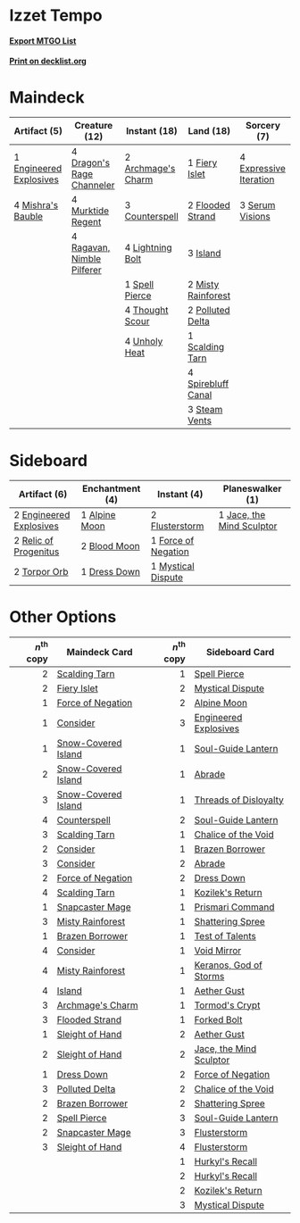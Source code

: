 # Izzet Tempo

#### [Export MTGO List](../collection/Izzet%20Tempo/Izzet%20Tempo.txt)
#### [Print on decklist.org](http://decklist.org/?deckmain=2%09Archmage's%20Charm%0A3%09Counterspell%0A4%09Dragon's%20Rage%20Channeler%0A1%09Engineered%20Explosives%0A4%09Expressive%20Iteration%0A1%09Fiery%20Islet%0A2%09Flooded%20Strand%0A3%09Island%0A4%09Lightning%20Bolt%0A4%09Mishra's%20Bauble%0A2%09Misty%20Rainforest%0A4%09Murktide%20Regent%0A2%09Polluted%20Delta%0A4%09Ragavan,%20Nimble%20Pilferer%0A1%09Scalding%20Tarn%0A3%09Serum%20Visions%0A1%09Spell%20Pierce%0A4%09Spirebluff%20Canal%0A3%09Steam%20Vents%0A4%09Thought%20Scour%0A4%09Unholy%20Heat&deckside=1%09Alpine%20Moon%0A2%09Blood%20Moon%0A1%09Dress%20Down%0A2%09Engineered%20Explosives%0A2%09Flusterstorm%0A1%09Force%20of%20Negation%0A1%09Jace,%20the%20Mind%20Sculptor%0A1%09Mystical%20Dispute%0A2%09Relic%20of%20Progenitus%0A2%09Torpor%20Orb)
# Maindeck

|                                          Artifact (5)                                           |                                            Creature (12)                                            |                                        Instant (18)                                         |                                          Land (18)                                          |                                           Sorcery (7)                                           |
|-------------------------------------------------------------------------------------------------|-----------------------------------------------------------------------------------------------------|---------------------------------------------------------------------------------------------|---------------------------------------------------------------------------------------------|-------------------------------------------------------------------------------------------------|
|1 [Engineered Explosives](http://gatherer.wizards.com/Pages/Card/Details.aspx?multiverseid=50139)|4 [Dragon's Rage Channeler](http://gatherer.wizards.com/Pages/Card/Details.aspx?multiverseid=522197) |2 [Archmage's Charm](http://gatherer.wizards.com/Pages/Card/Details.aspx?multiverseid=463989)|1 [Fiery Islet](http://gatherer.wizards.com/Pages/Card/Details.aspx?multiverseid=464187)     |4 [Expressive Iteration](http://gatherer.wizards.com/Pages/Card/Details.aspx?multiverseid=513678)|
|4 [Mishra's Bauble](http://gatherer.wizards.com/Pages/Card/Details.aspx?multiverseid=122122)     |4 [Murktide Regent](http://gatherer.wizards.com/Pages/Card/Details.aspx?multiverseid=522128)         |3 [Counterspell](http://gatherer.wizards.com/Pages/Card/Details.aspx?multiverseid=699)       |2 [Flooded Strand](http://gatherer.wizards.com/Pages/Card/Details.aspx?multiverseid=405098)  |3 [Serum Visions](http://gatherer.wizards.com/Pages/Card/Details.aspx?multiverseid=50145)        |
|                                                                                                 |4 [Ragavan, Nimble Pilferer](http://gatherer.wizards.com/Pages/Card/Details.aspx?multiverseid=522214)|4 [Lightning Bolt](http://gatherer.wizards.com/Pages/Card/Details.aspx?multiverseid=806)     |3 [Island](http://gatherer.wizards.com/Pages/Card/Details.aspx?multiverseid=439857)          |                                                                                                 |
|                                                                                                 |                                                                                                     |1 [Spell Pierce](http://gatherer.wizards.com/Pages/Card/Details.aspx?multiverseid=425876)    |2 [Misty Rainforest](http://gatherer.wizards.com/Pages/Card/Details.aspx?multiverseid=405102)|                                                                                                 |
|                                                                                                 |                                                                                                     |4 [Thought Scour](http://gatherer.wizards.com/Pages/Card/Details.aspx?multiverseid=380203)   |2 [Polluted Delta](http://gatherer.wizards.com/Pages/Card/Details.aspx?multiverseid=405104)  |                                                                                                 |
|                                                                                                 |                                                                                                     |4 [Unholy Heat](http://gatherer.wizards.com/Pages/Card/Details.aspx?multiverseid=522221)     |1 [Scalding Tarn](http://gatherer.wizards.com/Pages/Card/Details.aspx?multiverseid=405107)   |                                                                                                 |
|                                                                                                 |                                                                                                     |                                                                                             |4 [Spirebluff Canal](http://gatherer.wizards.com/Pages/Card/Details.aspx?multiverseid=417822)|                                                                                                 |
|                                                                                                 |                                                                                                     |                                                                                             |3 [Steam Vents](http://gatherer.wizards.com/Pages/Card/Details.aspx?multiverseid=405109)     |                                                                                                 |


# Sideboard

|                                          Artifact (6)                                           |                                    Enchantment (4)                                     |                                         Instant (4)                                          |                                          Planeswalker (1)                                          |
|-------------------------------------------------------------------------------------------------|----------------------------------------------------------------------------------------|----------------------------------------------------------------------------------------------|----------------------------------------------------------------------------------------------------|
|2 [Engineered Explosives](http://gatherer.wizards.com/Pages/Card/Details.aspx?multiverseid=50139)|1 [Alpine Moon](http://gatherer.wizards.com/Pages/Card/Details.aspx?multiverseid=447264)|2 [Flusterstorm](http://gatherer.wizards.com/Pages/Card/Details.aspx?multiverseid=228255)     |1 [Jace, the Mind Sculptor](http://gatherer.wizards.com/Pages/Card/Details.aspx?multiverseid=442051)|
|2 [Relic of Progenitus](http://gatherer.wizards.com/Pages/Card/Details.aspx?multiverseid=174824) |2 [Blood Moon](http://gatherer.wizards.com/Pages/Card/Details.aspx?multiverseid=45386)  |1 [Force of Negation](http://gatherer.wizards.com/Pages/Card/Details.aspx?multiverseid=464001)|                                                                                                    |
|2 [Torpor Orb](http://gatherer.wizards.com/Pages/Card/Details.aspx?multiverseid=233069)          |1 [Dress Down](http://gatherer.wizards.com/Pages/Card/Details.aspx?multiverseid=522115) |1 [Mystical Dispute](http://gatherer.wizards.com/Pages/Card/Details.aspx?multiverseid=473020) |                                                                                                    |


# Other Options

|*n*<sup>th</sup> copy|                                        Maindeck Card                                         |*n*<sup>th</sup> copy|                                          Sideboard Card                                          |
|--------------------:|----------------------------------------------------------------------------------------------|--------------------:|--------------------------------------------------------------------------------------------------|
|                    2|[Scalding Tarn](http://gatherer.wizards.com/Pages/Card/Details.aspx?multiverseid=405107)      |                    1|[Spell Pierce](http://gatherer.wizards.com/Pages/Card/Details.aspx?multiverseid=425876)           |
|                    2|[Fiery Islet](http://gatherer.wizards.com/Pages/Card/Details.aspx?multiverseid=464187)        |                    2|[Mystical Dispute](http://gatherer.wizards.com/Pages/Card/Details.aspx?multiverseid=473020)       |
|                    1|[Force of Negation](http://gatherer.wizards.com/Pages/Card/Details.aspx?multiverseid=464001)  |                    2|[Alpine Moon](http://gatherer.wizards.com/Pages/Card/Details.aspx?multiverseid=447264)            |
|                    1|[Consider](http://gatherer.wizards.com/Pages/Card/Details.aspx?multiverseid=534803)           |                    3|[Engineered Explosives](http://gatherer.wizards.com/Pages/Card/Details.aspx?multiverseid=50139)   |
|                    1|[Snow-Covered Island](http://gatherer.wizards.com/Pages/Card/Details.aspx?multiverseid=121130)|                    1|[Soul-Guide Lantern](http://gatherer.wizards.com/Pages/Card/Details.aspx?multiverseid=476488)     |
|                    2|[Snow-Covered Island](http://gatherer.wizards.com/Pages/Card/Details.aspx?multiverseid=121130)|                    1|[Abrade](http://gatherer.wizards.com/Pages/Card/Details.aspx?multiverseid=430772)                 |
|                    3|[Snow-Covered Island](http://gatherer.wizards.com/Pages/Card/Details.aspx?multiverseid=121130)|                    1|[Threads of Disloyalty](http://gatherer.wizards.com/Pages/Card/Details.aspx?multiverseid=74652)   |
|                    4|[Counterspell](http://gatherer.wizards.com/Pages/Card/Details.aspx?multiverseid=699)          |                    2|[Soul-Guide Lantern](http://gatherer.wizards.com/Pages/Card/Details.aspx?multiverseid=476488)     |
|                    3|[Scalding Tarn](http://gatherer.wizards.com/Pages/Card/Details.aspx?multiverseid=405107)      |                    1|[Chalice of the Void](http://gatherer.wizards.com/Pages/Card/Details.aspx?multiverseid=442211)    |
|                    2|[Consider](http://gatherer.wizards.com/Pages/Card/Details.aspx?multiverseid=534803)           |                    1|[Brazen Borrower](http://gatherer.wizards.com/Pages/Card/Details.aspx?multiverseid=473001)        |
|                    3|[Consider](http://gatherer.wizards.com/Pages/Card/Details.aspx?multiverseid=534803)           |                    2|[Abrade](http://gatherer.wizards.com/Pages/Card/Details.aspx?multiverseid=430772)                 |
|                    2|[Force of Negation](http://gatherer.wizards.com/Pages/Card/Details.aspx?multiverseid=464001)  |                    2|[Dress Down](http://gatherer.wizards.com/Pages/Card/Details.aspx?multiverseid=522115)             |
|                    4|[Scalding Tarn](http://gatherer.wizards.com/Pages/Card/Details.aspx?multiverseid=405107)      |                    1|[Kozilek's Return](http://gatherer.wizards.com/Pages/Card/Details.aspx?multiverseid=407608)       |
|                    1|[Snapcaster Mage](http://gatherer.wizards.com/Pages/Card/Details.aspx?multiverseid=227676)    |                    1|[Prismari Command](http://gatherer.wizards.com/Pages/Card/Details.aspx?multiverseid=513706)       |
|                    3|[Misty Rainforest](http://gatherer.wizards.com/Pages/Card/Details.aspx?multiverseid=405102)   |                    1|[Shattering Spree](http://gatherer.wizards.com/Pages/Card/Details.aspx?multiverseid=456224)       |
|                    1|[Brazen Borrower](http://gatherer.wizards.com/Pages/Card/Details.aspx?multiverseid=473001)    |                    1|[Test of Talents](http://gatherer.wizards.com/Pages/Card/Details.aspx?multiverseid=513536)        |
|                    4|[Consider](http://gatherer.wizards.com/Pages/Card/Details.aspx?multiverseid=534803)           |                    1|[Void Mirror](http://gatherer.wizards.com/Pages/Card/Details.aspx?multiverseid=522318)            |
|                    4|[Misty Rainforest](http://gatherer.wizards.com/Pages/Card/Details.aspx?multiverseid=405102)   |                    1|[Keranos, God of Storms](http://gatherer.wizards.com/Pages/Card/Details.aspx?multiverseid=380442) |
|                    4|[Island](http://gatherer.wizards.com/Pages/Card/Details.aspx?multiverseid=439857)             |                    1|[Aether Gust](http://gatherer.wizards.com/Pages/Card/Details.aspx?multiverseid=466796)            |
|                    3|[Archmage's Charm](http://gatherer.wizards.com/Pages/Card/Details.aspx?multiverseid=463989)   |                    1|[Tormod's Crypt](http://gatherer.wizards.com/Pages/Card/Details.aspx?multiverseid=389723)         |
|                    3|[Flooded Strand](http://gatherer.wizards.com/Pages/Card/Details.aspx?multiverseid=405098)     |                    1|[Forked Bolt](http://gatherer.wizards.com/Pages/Card/Details.aspx?multiverseid=401702)            |
|                    1|[Sleight of Hand](http://gatherer.wizards.com/Pages/Card/Details.aspx?multiverseid=25557)     |                    2|[Aether Gust](http://gatherer.wizards.com/Pages/Card/Details.aspx?multiverseid=466796)            |
|                    2|[Sleight of Hand](http://gatherer.wizards.com/Pages/Card/Details.aspx?multiverseid=25557)     |                    2|[Jace, the Mind Sculptor](http://gatherer.wizards.com/Pages/Card/Details.aspx?multiverseid=442051)|
|                    1|[Dress Down](http://gatherer.wizards.com/Pages/Card/Details.aspx?multiverseid=522115)         |                    2|[Force of Negation](http://gatherer.wizards.com/Pages/Card/Details.aspx?multiverseid=464001)      |
|                    3|[Polluted Delta](http://gatherer.wizards.com/Pages/Card/Details.aspx?multiverseid=405104)     |                    2|[Chalice of the Void](http://gatherer.wizards.com/Pages/Card/Details.aspx?multiverseid=442211)    |
|                    2|[Brazen Borrower](http://gatherer.wizards.com/Pages/Card/Details.aspx?multiverseid=473001)    |                    2|[Shattering Spree](http://gatherer.wizards.com/Pages/Card/Details.aspx?multiverseid=456224)       |
|                    2|[Spell Pierce](http://gatherer.wizards.com/Pages/Card/Details.aspx?multiverseid=425876)       |                    3|[Soul-Guide Lantern](http://gatherer.wizards.com/Pages/Card/Details.aspx?multiverseid=476488)     |
|                    2|[Snapcaster Mage](http://gatherer.wizards.com/Pages/Card/Details.aspx?multiverseid=227676)    |                    3|[Flusterstorm](http://gatherer.wizards.com/Pages/Card/Details.aspx?multiverseid=228255)           |
|                    3|[Sleight of Hand](http://gatherer.wizards.com/Pages/Card/Details.aspx?multiverseid=25557)     |                    4|[Flusterstorm](http://gatherer.wizards.com/Pages/Card/Details.aspx?multiverseid=228255)           |
|                     |                                                                                              |                    1|[Hurkyl's Recall](http://gatherer.wizards.com/Pages/Card/Details.aspx?multiverseid=135260)        |
|                     |                                                                                              |                    2|[Hurkyl's Recall](http://gatherer.wizards.com/Pages/Card/Details.aspx?multiverseid=135260)        |
|                     |                                                                                              |                    2|[Kozilek's Return](http://gatherer.wizards.com/Pages/Card/Details.aspx?multiverseid=407608)       |
|                     |                                                                                              |                    3|[Mystical Dispute](http://gatherer.wizards.com/Pages/Card/Details.aspx?multiverseid=473020)       |

